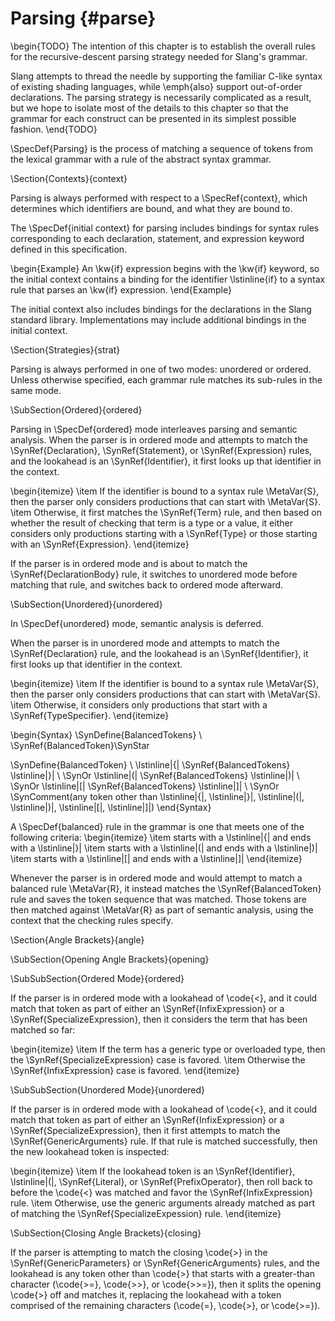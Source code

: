 Parsing {#parse}
=======

\begin{TODO}
The intention of this chapter is to establish the overall rules for the recursive-descent parsing strategy needed for Slang's grammar.

Slang attempts to thread the needle by supporting the familiar C-like syntax of existing shading languages, while \emph{also} support out-of-order declarations.
The parsing strategy is necessarily complicated as a result, but we hope to isolate most of the details to this chapter so that the grammar for each construct can be presented in its simplest possible fashion.
\end{TODO}

\SpecDef{Parsing} is the process of matching a sequence of tokens from the lexical grammar with a rule of the abstract syntax grammar.

\Section{Contexts}{context}

Parsing is always performed with respect to a \SpecRef{context}, which determines which identifiers are bound, and what they are bound to.

The \SpecDef{initial context} for parsing includes bindings for syntax rules corresponding to each declaration, statement, and expression keyword defined in this specification.

\begin{Example}
An \kw{if} expression begins with the \kw{if} keyword, so the initial context contains a binding for the identifier \lstinline{if} to a syntax rule that parses an \kw{if} expression. 
\end{Example}

The initial context also includes bindings for the declarations in the Slang standard library.
Implementations may include additional bindings in the initial context.



\Section{Strategies}{strat}

Parsing is always performed in one of two modes: unordered or ordered.
Unless otherwise specified, each grammar rule matches its sub-rules in the same mode.

\SubSection{Ordered}{ordered}

Parsing in \SpecDef{ordered} mode interleaves parsing and semantic analysis.
When the parser is in ordered mode and attempts to match the \SynRef{Declaration}, \SynRef{Statement}, or \SynRef{Expression} rules, and the lookahead is an \SynRef{Identifier}, it first looks up that identifier in the context.

\begin{itemize}
\item If the identifier is bound to a syntax rule \MetaVar{S}, then the parser only considers productions that can start with \MetaVar{S}.
\item Otherwise, it first matches the \SynRef{Term} rule, and then based on whether the result of checking that term is a type or a value, it either considers only productions starting with a \SynRef{Type} or those starting with an \SynRef{Expression}.
\end{itemize}

If the parser is in ordered mode and is about to match the \SynRef{DeclarationBody} rule, it switches to unordered mode before matching that rule, and switches back to ordered mode afterward.

\SubSection{Unordered}{unordered}

In \SpecDef{unordered} mode, semantic analysis is deferred.

When the parser is in unordered mode and attempts to match the \SynRef{Declaration} rule, and the lookahead is an \SynRef{Identifier}, it first looks up that identifier in the context.

\begin{itemize}
\item If the identifier is bound to a syntax rule \MetaVar{S}, then the parser only considers productions that can start with \MetaVar{S}.
\item Otherwise, it considers only productions that start with a \SynRef{TypeSpecifier}.
\end{itemize}
    
\begin{Syntax}
\SynDefine{BalancedTokens} \\
    \SynRef{BalancedToken}\SynStar

\SynDefine{BalancedToken} \\
    \lstinline|{| \SynRef{BalancedTokens} \lstinline|}| \\
    \SynOr \lstinline|(| \SynRef{BalancedTokens} \lstinline|)| \\
    \SynOr \lstinline|[| \SynRef{BalancedTokens} \lstinline|]| \\
    \SynOr \SynComment(any token other than \lstinline|{|, \lstinline|}|, \lstinline|(|, \lstinline|)|, \lstinline|[|, \lstinline|]|)
\end{Syntax}

A \SpecDef{balanced} rule in the grammar is one that meets one of the following criteria:
\begin{itemize}
\item starts with a \lstinline|{| and ends with a \lstinline|}|
\item starts with a \lstinline|(| and ends with a \lstinline|)|
\item starts with a \lstinline|[| and ends with a \lstinline|]|
\end{itemize}

Whenever the parser is in ordered mode and would attempt to match a balanced rule \MetaVar{R}, it instead matches the \SynRef{BalancedToken} rule and saves the token sequence that was matched.
Those tokens are then matched against \MetaVar{R} as part of semantic analysis, using the context that the checking rules specify.

\Section{Angle Brackets}{angle}

\SubSection{Opening Angle Brackets}{opening}

\SubSubSection{Ordered Mode}{ordered}

If the parser is in ordered mode with a lookahead of \code{<}, and it could match that token as part of either an \SynRef{InfixExpression} or a \SynRef{SpecializeExpression}, then it considers the term that has been matched so far:

\begin{itemize}
\item If the term has a generic type or overloaded type, then the \SynRef{SpecializeExpression} case is favored.
\item Otherwise the \SynRef{InfixExpression} case is favored.
\end{itemize}

\SubSubSection{Unordered Mode}{unordered}

If the parser is in ordered mode with a lookahead of \code{<}, and it could match that token as part of either an \SynRef{InfixExpression} or a \SynRef{SpecializeExpression}, then it first attempts to match the \SynRef{GenericArguments} rule. If that rule is matched successfully, then the new lookahead token is inspected:

\begin{itemize}
\item If the lookahead token is an \SynRef{Identifier}, \lstinline|(|, \SynRef{Literal}, or \SynRef{PrefixOperator}, then roll back to before the \code{<} was matched and favor the \SynRef{InfixExpression} rule.
\item Otherwise, use the generic arguments already matched as part of matching the \SynRef{SpecializeExpession} rule.
\end{itemize}

\SubSection{Closing Angle Brackets}{closing}

If the parser is attempting to match the closing \code{>} in the \SynRef{GenericParameters} or \SynRef{GenericArguments} rules, and the lookahead is any token other than \code{>} that starts with a greater-than character (\code{>=}, \code{>>}, or \code{>>=}), then it splits the opening \code{>} off and matches it, replacing the lookahead with a token comprised of the remaining characters (\code{=}, \code{>}, or \code{>=}).
